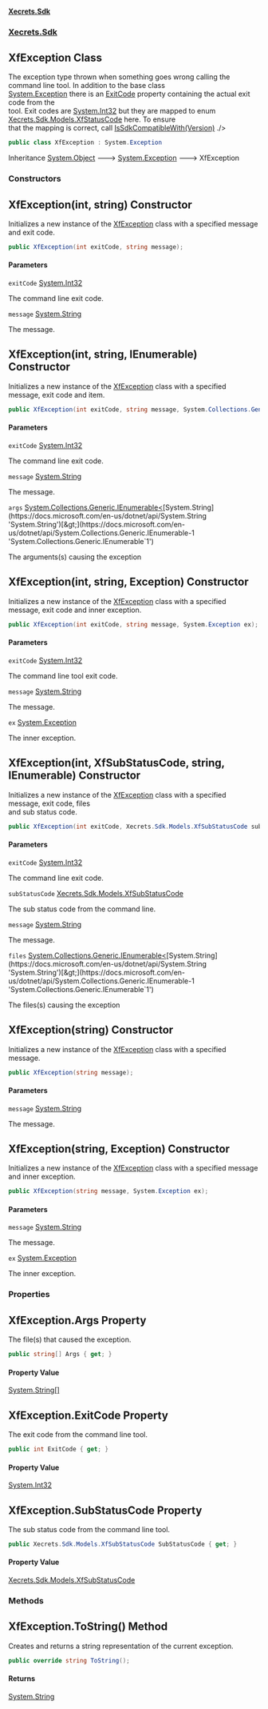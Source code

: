#### [Xecrets.Sdk](index.md 'index')
### [Xecrets.Sdk](Xecrets.Sdk.md 'Xecrets.Sdk')

## XfException Class

The exception type thrown when something goes wrong calling the command line tool. In addition to the base class  
[System.Exception](https://docs.microsoft.com/en-us/dotnet/api/System.Exception 'System.Exception') there is an [ExitCode](Xecrets.Sdk.XfException.md#Xecrets.Sdk.XfException.ExitCode 'Xecrets.Sdk.XfException.ExitCode') property containing the actual exit code from the  
tool. Exit codes are [System.Int32](https://docs.microsoft.com/en-us/dotnet/api/System.Int32 'System.Int32') but they are mapped to enum [Xecrets.Sdk.Models.XfStatusCode](https://docs.microsoft.com/en-us/dotnet/api/Xecrets.Sdk.Models.XfStatusCode 'Xecrets.Sdk.Models.XfStatusCode') here. To ensure  
that the mapping is correct, call [IsSdkCompatibleWith(Version)](Xecrets.Sdk.Abstractions.md#Xecrets.Sdk.Abstractions.IXfApi.IsSdkCompatibleWith(System.Version) 'Xecrets.Sdk.Abstractions.IXfApi.IsSdkCompatibleWith(System.Version)') ./>

```csharp
public class XfException : System.Exception
```

Inheritance [System.Object](https://docs.microsoft.com/en-us/dotnet/api/System.Object 'System.Object') &#129106; [System.Exception](https://docs.microsoft.com/en-us/dotnet/api/System.Exception 'System.Exception') &#129106; XfException
### Constructors

<a name='Xecrets.Sdk.XfException.XfException(int,string)'></a>

## XfException(int, string) Constructor

Initializes a new instance of the [XfException](Xecrets.Sdk.XfException.md 'Xecrets.Sdk.XfException') class with a specified message and exit code.

```csharp
public XfException(int exitCode, string message);
```
#### Parameters

<a name='Xecrets.Sdk.XfException.XfException(int,string).exitCode'></a>

`exitCode` [System.Int32](https://docs.microsoft.com/en-us/dotnet/api/System.Int32 'System.Int32')

The command line exit code.

<a name='Xecrets.Sdk.XfException.XfException(int,string).message'></a>

`message` [System.String](https://docs.microsoft.com/en-us/dotnet/api/System.String 'System.String')

The message.

<a name='Xecrets.Sdk.XfException.XfException(int,string,System.Collections.Generic.IEnumerable_string_)'></a>

## XfException(int, string, IEnumerable<string>) Constructor

Initializes a new instance of the [XfException](Xecrets.Sdk.XfException.md 'Xecrets.Sdk.XfException') class with a specified message, exit code and item.

```csharp
public XfException(int exitCode, string message, System.Collections.Generic.IEnumerable<string> args);
```
#### Parameters

<a name='Xecrets.Sdk.XfException.XfException(int,string,System.Collections.Generic.IEnumerable_string_).exitCode'></a>

`exitCode` [System.Int32](https://docs.microsoft.com/en-us/dotnet/api/System.Int32 'System.Int32')

The command line exit code.

<a name='Xecrets.Sdk.XfException.XfException(int,string,System.Collections.Generic.IEnumerable_string_).message'></a>

`message` [System.String](https://docs.microsoft.com/en-us/dotnet/api/System.String 'System.String')

The message.

<a name='Xecrets.Sdk.XfException.XfException(int,string,System.Collections.Generic.IEnumerable_string_).args'></a>

`args` [System.Collections.Generic.IEnumerable&lt;](https://docs.microsoft.com/en-us/dotnet/api/System.Collections.Generic.IEnumerable-1 'System.Collections.Generic.IEnumerable`1')[System.String](https://docs.microsoft.com/en-us/dotnet/api/System.String 'System.String')[&gt;](https://docs.microsoft.com/en-us/dotnet/api/System.Collections.Generic.IEnumerable-1 'System.Collections.Generic.IEnumerable`1')

The arguments(s) causing the exception

<a name='Xecrets.Sdk.XfException.XfException(int,string,System.Exception)'></a>

## XfException(int, string, Exception) Constructor

Initializes a new instance of the [XfException](Xecrets.Sdk.XfException.md 'Xecrets.Sdk.XfException') class with a specified message, exit code and inner exception.

```csharp
public XfException(int exitCode, string message, System.Exception ex);
```
#### Parameters

<a name='Xecrets.Sdk.XfException.XfException(int,string,System.Exception).exitCode'></a>

`exitCode` [System.Int32](https://docs.microsoft.com/en-us/dotnet/api/System.Int32 'System.Int32')

The command line tool exit code.

<a name='Xecrets.Sdk.XfException.XfException(int,string,System.Exception).message'></a>

`message` [System.String](https://docs.microsoft.com/en-us/dotnet/api/System.String 'System.String')

The message.

<a name='Xecrets.Sdk.XfException.XfException(int,string,System.Exception).ex'></a>

`ex` [System.Exception](https://docs.microsoft.com/en-us/dotnet/api/System.Exception 'System.Exception')

The inner exception.

<a name='Xecrets.Sdk.XfException.XfException(int,Xecrets.Sdk.Models.XfSubStatusCode,string,System.Collections.Generic.IEnumerable_string_)'></a>

## XfException(int, XfSubStatusCode, string, IEnumerable<string>) Constructor

Initializes a new instance of the [XfException](Xecrets.Sdk.XfException.md 'Xecrets.Sdk.XfException') class with a specified message, exit code, files  
and sub status code.

```csharp
public XfException(int exitCode, Xecrets.Sdk.Models.XfSubStatusCode subStatusCode, string message, System.Collections.Generic.IEnumerable<string> files);
```
#### Parameters

<a name='Xecrets.Sdk.XfException.XfException(int,Xecrets.Sdk.Models.XfSubStatusCode,string,System.Collections.Generic.IEnumerable_string_).exitCode'></a>

`exitCode` [System.Int32](https://docs.microsoft.com/en-us/dotnet/api/System.Int32 'System.Int32')

The command line exit code.

<a name='Xecrets.Sdk.XfException.XfException(int,Xecrets.Sdk.Models.XfSubStatusCode,string,System.Collections.Generic.IEnumerable_string_).subStatusCode'></a>

`subStatusCode` [Xecrets.Sdk.Models.XfSubStatusCode](https://docs.microsoft.com/en-us/dotnet/api/Xecrets.Sdk.Models.XfSubStatusCode 'Xecrets.Sdk.Models.XfSubStatusCode')

The sub status code from the command line.

<a name='Xecrets.Sdk.XfException.XfException(int,Xecrets.Sdk.Models.XfSubStatusCode,string,System.Collections.Generic.IEnumerable_string_).message'></a>

`message` [System.String](https://docs.microsoft.com/en-us/dotnet/api/System.String 'System.String')

The message.

<a name='Xecrets.Sdk.XfException.XfException(int,Xecrets.Sdk.Models.XfSubStatusCode,string,System.Collections.Generic.IEnumerable_string_).files'></a>

`files` [System.Collections.Generic.IEnumerable&lt;](https://docs.microsoft.com/en-us/dotnet/api/System.Collections.Generic.IEnumerable-1 'System.Collections.Generic.IEnumerable`1')[System.String](https://docs.microsoft.com/en-us/dotnet/api/System.String 'System.String')[&gt;](https://docs.microsoft.com/en-us/dotnet/api/System.Collections.Generic.IEnumerable-1 'System.Collections.Generic.IEnumerable`1')

The files(s) causing the exception

<a name='Xecrets.Sdk.XfException.XfException(string)'></a>

## XfException(string) Constructor

Initializes a new instance of the [XfException](Xecrets.Sdk.XfException.md 'Xecrets.Sdk.XfException') class with a specified message.

```csharp
public XfException(string message);
```
#### Parameters

<a name='Xecrets.Sdk.XfException.XfException(string).message'></a>

`message` [System.String](https://docs.microsoft.com/en-us/dotnet/api/System.String 'System.String')

The message.

<a name='Xecrets.Sdk.XfException.XfException(string,System.Exception)'></a>

## XfException(string, Exception) Constructor

Initializes a new instance of the [XfException](Xecrets.Sdk.XfException.md 'Xecrets.Sdk.XfException') class with a specified message and inner exception.

```csharp
public XfException(string message, System.Exception ex);
```
#### Parameters

<a name='Xecrets.Sdk.XfException.XfException(string,System.Exception).message'></a>

`message` [System.String](https://docs.microsoft.com/en-us/dotnet/api/System.String 'System.String')

The message.

<a name='Xecrets.Sdk.XfException.XfException(string,System.Exception).ex'></a>

`ex` [System.Exception](https://docs.microsoft.com/en-us/dotnet/api/System.Exception 'System.Exception')

The inner exception.
### Properties

<a name='Xecrets.Sdk.XfException.Args'></a>

## XfException.Args Property

The file(s) that caused the exception.

```csharp
public string[] Args { get; }
```

#### Property Value
[System.String](https://docs.microsoft.com/en-us/dotnet/api/System.String 'System.String')[[]](https://docs.microsoft.com/en-us/dotnet/api/System.Array 'System.Array')

<a name='Xecrets.Sdk.XfException.ExitCode'></a>

## XfException.ExitCode Property

The exit code from the command line tool.

```csharp
public int ExitCode { get; }
```

#### Property Value
[System.Int32](https://docs.microsoft.com/en-us/dotnet/api/System.Int32 'System.Int32')

<a name='Xecrets.Sdk.XfException.SubStatusCode'></a>

## XfException.SubStatusCode Property

The sub status code from the command line tool.

```csharp
public Xecrets.Sdk.Models.XfSubStatusCode SubStatusCode { get; }
```

#### Property Value
[Xecrets.Sdk.Models.XfSubStatusCode](https://docs.microsoft.com/en-us/dotnet/api/Xecrets.Sdk.Models.XfSubStatusCode 'Xecrets.Sdk.Models.XfSubStatusCode')
### Methods

<a name='Xecrets.Sdk.XfException.ToString()'></a>

## XfException.ToString() Method

Creates and returns a string representation of the current exception.

```csharp
public override string ToString();
```

#### Returns
[System.String](https://docs.microsoft.com/en-us/dotnet/api/System.String 'System.String')